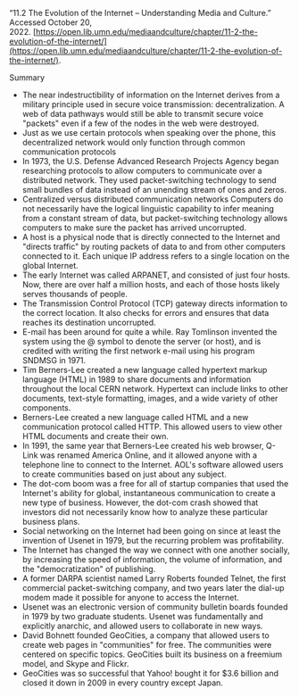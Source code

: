 “11.2 The Evolution of the Internet – Understanding Media and Culture.” Accessed October 20, 2022. [https://open.lib.umn.edu/mediaandculture/chapter/11-2-the-evolution-of-the-internet/](https://open.lib.umn.edu/mediaandculture/chapter/11-2-the-evolution-of-the-internet/).

Summary

- The near indestructibility of information on the Internet derives from a military principle used in secure voice transmission: decentralization. A web of data pathways would still be able to transmit secure voice "packets" even if a few of the nodes in the web were destroyed.
- Just as we use certain protocols when speaking over the phone, this decentralized network would only function through common communication protocols
- In 1973, the U.S. Defense Advanced Research Projects Agency began researching protocols to allow computers to communicate over a distributed network. They used packet-switching technology to send small bundles of data instead of an unending stream of ones and zeros.
- Centralized versus distributed communication networks Computers do not necessarily have the logical linguistic capability to infer meaning from a constant stream of data, but packet-switching technology allows computers to make sure the packet has arrived uncorrupted.
- A host is a physical node that is directly connected to the Internet and "directs traffic" by routing packets of data to and from other computers connected to it. Each unique IP address refers to a single location on the global Internet.
- The early Internet was called ARPANET, and consisted of just four hosts. Now, there are over half a million hosts, and each of those hosts likely serves thousands of people.
- The Transmission Control Protocol (TCP) gateway directs information to the correct location. It also checks for errors and ensures that data reaches its destination uncorrupted.
- E-mail has been around for quite a while. Ray Tomlinson invented the system using the @ symbol to denote the server (or host), and is credited with writing the first network e-mail using his program SNDMSG in 1971.
- Tim Berners-Lee created a new language called hypertext markup language (HTML) in 1989 to share documents and information throughout the local CERN network. Hypertext can include links to other documents, text-style formatting, images, and a wide variety of other components.
- Berners-Lee created a new language called HTML and a new communication protocol called HTTP. This allowed users to view other HTML documents and create their own.
- In 1991, the same year that Berners-Lee created his web browser, Q-Link was renamed America Online, and it allowed anyone with a telephone line to connect to the Internet. AOL's software allowed users to create communities based on just about any subject.
- The dot-com boom was a free for all of startup companies that used the Internet's ability for global, instantaneous communication to create a new type of business. However, the dot-com crash showed that investors did not necessarily know how to analyze these particular business plans.
- Social networking on the Internet had been going on since at least the invention of Usenet in 1979, but the recurring problem was profitability.
- The Internet has changed the way we connect with one another socially, by increasing the speed of information, the volume of information, and the "democratization" of publishing.
- A former DARPA scientist named Larry Roberts founded Telnet, the first commercial packet-switching company, and two years later the dial-up modem made it possible for anyone to access the Internet.
- Usenet was an electronic version of community bulletin boards founded in 1979 by two graduate students. Usenet was fundamentally and explicitly anarchic, and allowed users to collaborate in new ways. 
- David Bohnett founded GeoCities, a company that allowed users to create web pages in "communities" for free. The communities were centered on specific topics. GeoCities built its business on a freemium model, and Skype and Flickr. 
- GeoCities was so successful that Yahoo! bought it for $3.6 billion and closed it down in 2009 in every country except Japan.
